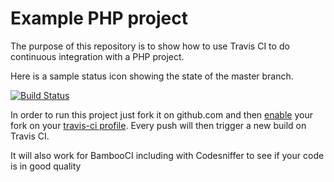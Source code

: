 Example PHP project
===================

The purpose of this repository is to show how to use Travis CI to do
continuous integration with a PHP project.

Here is a sample status icon showing the state of the master branch.

[![Build Status](https://travis-ci.org/KjoeKjoe/PHPUnitTest.svg?branch=master)](https://travis-ci.org/KjoeKjoe/PHPUnitTest)

In order to run this project just fork it on github.com and then [enable](http://about.travis-ci.org/docs/user/getting-started/)
your fork on your [travis-ci profile](http://travis-ci.org/profile). Every push will then trigger a new build on Travis CI.

It will also work for BambooCI including with Codesniffer to see if your code is in good quality
